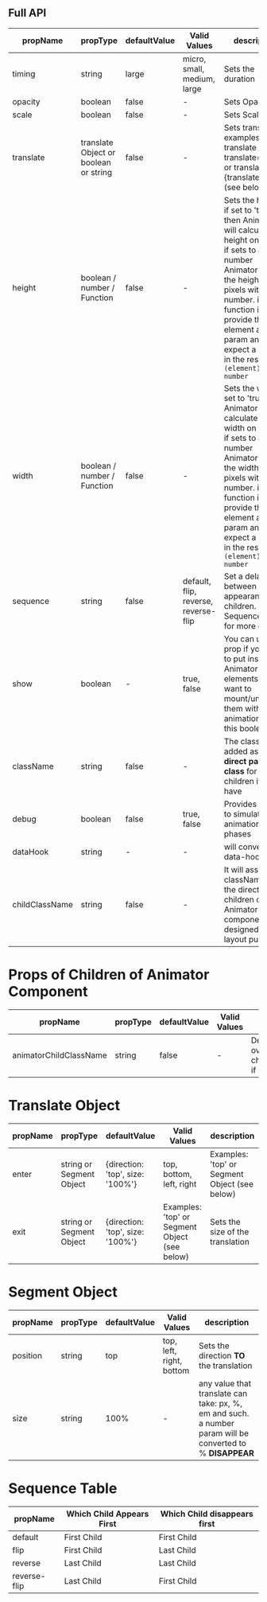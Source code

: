 ## Full API

| propName | propType | defaultValue | Valid Values | description |
|----------|----------|--------------|-------------|-----|
| timing | string | large | micro, small, medium, large | Sets the duration |
| opacity | boolean | false | - | Sets Opacity |
| scale | boolean | false | - | Sets Scale |
| translate | translate Object or boolean or string | false | -| Sets translate. examples: translate / translate="left" / or translate={translateObject} (see below) |
| height | boolean / number / Function | false | - | Sets the height. if set to 'true' then Animator will calculate the height on the go. if sets to a number Animator will set the height in pixels with this number. if set as function it will provide the element as a param and it will expect a number in the response: `(element) => number`|
| width | boolean / number / Function | false | - | Sets the width. if set to 'true' then Animator will calculate the width on the go. if sets to a number Animator will set the width in pixels with this number. if set as function it will provide the element as a param and it will expect a number in the response: `(element) => number`|
| sequence | string | false | default, flip, reverse, reverse-flip | Set a delay between appearance of children. See Sequence table for more details|
| show | boolean | - | true, false | You can use this prop if you want to put inside the Animator static elements but still want to mount/unmount them with animation using this boolean |
| className | string | false | - | The class will be added as a **direct parent class** for all the children it will have|
| debug | boolean | false |true, false | Provides a tool to simulate animation phases |
| dataHook | string | - | - | will convert to data-hook |
| childClassName | string | false | - | It will assign a className to the direct children of the Animator component. It is designed for layout purposes |

# Props of Children of Animator Component

| propName | propType | defaultValue | Valid Values | description |
|----------|----------|--------------|-------------|-----|
| animatorChildClassName | string | false | - | Designed to override childClassName if necessary |


# Translate Object

| propName | propType | defaultValue | Valid Values | description |
|----------|----------|--------------|-------------|-----|
| enter | string or Segment Object | {direction: 'top', size: '100%'} | top, bottom, left, right | Examples: 'top' or Segment Object (see below) |
| exit | string or Segment Object | {direction: 'top', size: '100%'} | Examples: 'top' or Segment Object (see below)| Sets the size of the translation |

# Segment Object

| propName | propType | defaultValue | Valid Values | description |
|----------|----------|--------------|-------------|-----|
| position | string | top | top, left, right, bottom | Sets the direction **TO** the translation |
| size | string | 100% | - |  any value that translate can take: px, %, em and such. a number param will be converted to %  **DISAPPEAR** |


# Sequence Table

| propName | Which Child Appears First | Which Child disappears first |
|----------|---------------------------|-------------------|
| default | First Child | First Child |
| flip | First Child | Last Child |
| reverse | Last Child | Last Child |
| reverse-flip | Last Child | First Child |
